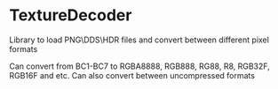 # TextureDecoder
Library to load PNG\DDS\HDR files and convert between different pixel formats

Can convert from BC1-BC7 to RGBA8888, RGB888, RG88, R8, RGB32F, RGB16F and etc.
Can also convert between uncompressed formats
